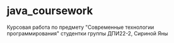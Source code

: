 # java_coursework
Курсовая работа по предмету "Современные технологии программирования" студентки группы ДПИ22-2, Сириной Яны
